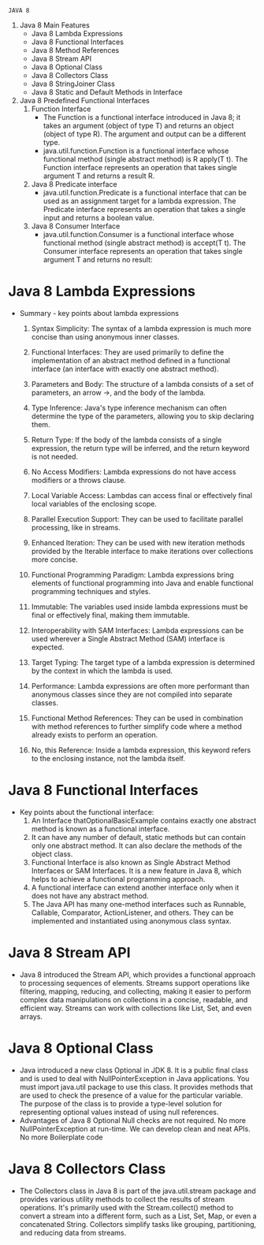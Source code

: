     


    JAVA 8
    
1. Java 8 Main Features
    - Java 8 Lambda Expressions
    - Java 8 Functional Interfaces
    - Java 8 Method References
    - Java 8 Stream API
    - Java 8 Optional Class
    - Java 8 Collectors Class
    - Java 8 StringJoiner Class
    - Java 8 Static and Default Methods in Interface
2. Java 8 Predefined Functional Interfaces
    1. Function Interface
        - The Function is a functional interface introduced in Java 8; it takes an argument (object of type T) and returns an object (object of type R). The argument and output can be a different type.
        - java.util.function.Function is a functional interface whose functional method (single abstract method) is R apply(T t). The Function interface represents an operation that takes single argument T and returns a result R.
    2. Java 8 Predicate interface
        - java.util.function.Predicate is a functional interface that can be used as an assignment target for a lambda expression. The Predicate interface represents an operation that takes a single input and returns a boolean value.
    3. Java 8 Consumer Interface
        - java.util.function.Consumer is a functional interface whose functional method (single abstract method) is accept(T t). The Consumer interface represents an operation that takes single argument T and returns no result:

# Java 8 Lambda Expressions
  - Summary - key points about lambda expressions
    1. Syntax Simplicity: The syntax of a lambda expression is much more concise than using anonymous inner classes.

    2. Functional Interfaces: They are used primarily to define the implementation of an abstract method defined in a functional interface (an interface with exactly one abstract method).

    3. Parameters and Body: The structure of a lambda consists of a set of parameters, an arrow ->, and the body of the lambda.

    4. Type Inference: Java's type inference mechanism can often determine the type of the parameters, allowing you to skip declaring them.

    5. Return Type: If the body of the lambda consists of a single expression, the return type will be inferred, and the return keyword is not needed.

    6. No Access Modifiers: Lambda expressions do not have access modifiers or a throws clause.

    7. Local Variable Access: Lambdas can access final or effectively final local variables of the enclosing scope.

    8. Parallel Execution Support: They can be used to facilitate parallel processing, like in streams.

    9. Enhanced Iteration: They can be used with new iteration methods provided by the Iterable interface to make iterations over collections more concise.

    10. Functional Programming Paradigm: Lambda expressions bring elements of functional programming into Java and enable functional programming techniques and styles.

    11. Immutable: The variables used inside lambda expressions must be final or effectively final, making them immutable.

    12. Interoperability with SAM Interfaces: Lambda expressions can be used wherever a Single Abstract Method (SAM) interface is expected.

    13. Target Typing: The target type of a lambda expression is determined by the context in which the lambda is used.

    14. Performance: Lambda expressions are often more performant than anonymous classes since they are not compiled into separate classes.

    15. Functional Method References: They can be used in combination with method references to further simplify code where a method already exists to perform an operation.

    16. No, this Reference: Inside a lambda expression, this keyword refers to the enclosing instance, not the lambda itself.

# Java 8 Functional Interfaces
   - Key points about the functional interface:
      1. An Interface thatOptionalBasicExample contains exactly one abstract method is known as a functional interface.
      2. It can have any number of default, static methods but can contain only one abstract method. It can also declare the methods of the object class.
      3. Functional Interface is also known as Single Abstract Method Interfaces or SAM Interfaces. It is a new feature in Java 8, which helps to achieve a functional  programming approach.
      4. A functional interface can extend another interface only when it does not have any abstract method.
      5. The Java  API has many one-method interfaces such as Runnable, Callable, Comparator, ActionListener, and others. They can be implemented and instantiated using anonymous class syntax.

# Java 8 Stream API
   - Java 8 introduced the Stream API, which provides a functional approach to processing sequences of elements. Streams support operations like filtering, mapping, reducing, and collecting, making it easier to perform complex data manipulations on collections in a concise, readable, and efficient way. Streams can work with collections like List, Set, and even arrays.
# Java 8 Optional Class
   - Java introduced a new class Optional in  JDK 8. It is a public final class and is used to deal with NullPointerException in Java  applications. You must import java.util package to use this class. It provides methods that are used to check the presence of a value for the particular variable.
     The purpose of the class is to provide a type-level solution for representing optional values instead of using null references.
   - Advantages of Java 8 Optional
     Null checks are not required.
     No more NullPointerException at run-time.
     We can develop clean and neat APIs.
     No more Boilerplate code 
# Java 8 Collectors Class
   - The Collectors class in Java 8 is part of the java.util.stream package and provides various utility methods to collect the results of stream operations. It's primarily used with the Stream.collect() method to convert a stream into a different form, such as a List, Set, Map, or even a concatenated String. Collectors simplify tasks like grouping, partitioning, and reducing data from streams.